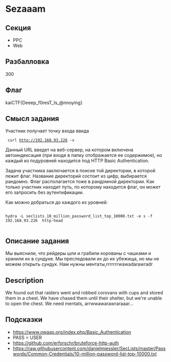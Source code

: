 # Sezaaam

## Секция
- PPC
- Web

## Разбалловка
300

## Флаг
kaiCTF{Deeep_f0resT_Is_@nnoying}

## Смысл задания
Участник получает точку входа ввида 

<code bash> curl http://192.168.93.226 -v</code>

Данный URL введет на веб-сервер, на котором включена автоиндексация (при входе в папку отображается ее содержимое), но каждый из подуровней находится под HTTP Basic Authentication.

Задача участника заключается в поиске той директории, в которой лежит флаг. Название директорий состоит из цифр, выбирается рандомно. Флаг располагается тоже в рандомной директории. Как только участник находит путь, по которому находится флаг, он может его запросить без аутентификации.
 
 
 Как можно добраться до каждого из уровней:
 
  <code bash>
hydra -L seclists_10_million_password_list_top_10000.txt -e s -f 192.168.93.226  http-head
 </code>

## Описание задания
Мы выяснили, что рейдеры шли и грабили корованы с чашками и хранили их в сундуке. Мы преследовали их до их убежища, но мы не можем открыть сундук. Нам нужны ментаты,rrrrrrrwawadarawradr

## Description
We found out that raiders went and robbed corovans with cups and stored them in a chest. We have chased them until their shelter, but we're unable to open the chest. We need mentats, arrwwawarawraraaar...

## Подсказки
- https://www.owasp.org/index.php/Basic_Authentication
- PASS = USER
- https://github.com/erforschr/bruteforce-http-auth
- https://raw.githubusercontent.com/danielmiessler/SecLists/master/Passwords/Common-Credentials/10-million-password-list-top-10000.txt
